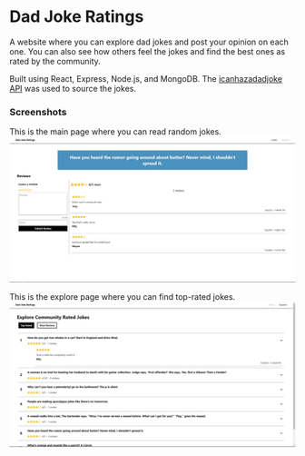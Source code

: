 # Dad Joke Ratings

A website where you can explore dad jokes and post your opinion on each one. You can also see how others feel the jokes and find the best ones as rated by the community.

Built using React, Express, Node.js, and MongoDB. The [icanhazadadjoke API](https://icanhazdadjoke.com/api) was used to source the jokes.

### Screenshots
This is the main page where you can read random jokes.
![Jokes page](https://github.com/forrest-fan/dad-joke-ratings/blob/a9c09c4d64c9b1e612c9923e11cd683872c86083/screenshots/jokes.jpg)

This is the explore page where you can find top-rated jokes.
![Explore page](https://github.com/forrest-fan/dad-joke-ratings/blob/a9c09c4d64c9b1e612c9923e11cd683872c86083/screenshots/explore.jpg)